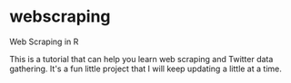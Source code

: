 # webscraping
Web Scraping in R

This is a tutorial that can help you learn web scraping and Twitter data gathering. It's a fun little project that I will keep updating a little at a time. 
